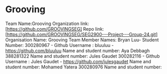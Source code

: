 Grooving
======
Team Name:Grooving
Organization link: [https://github.com/GROOVINGSEG]
Repo link: [https://github.com/GROOVINGSEG/SEG2900---Project---Group-24.git]
Organisation Name: Grooving
Team Member Names:
Bryan Luu- Student Number: 300280967 - Github Username : bluuluu - https://github.com/bluuluu
Name and student number: Aya Debbagh 388281322
Name and student number: Jules Gaudet 300282116 - Github Username : Jules Gaudet - https://github.com/julesgaudet
Name and student number: Mohamed Yatera 300280976 
Name and student number: 
